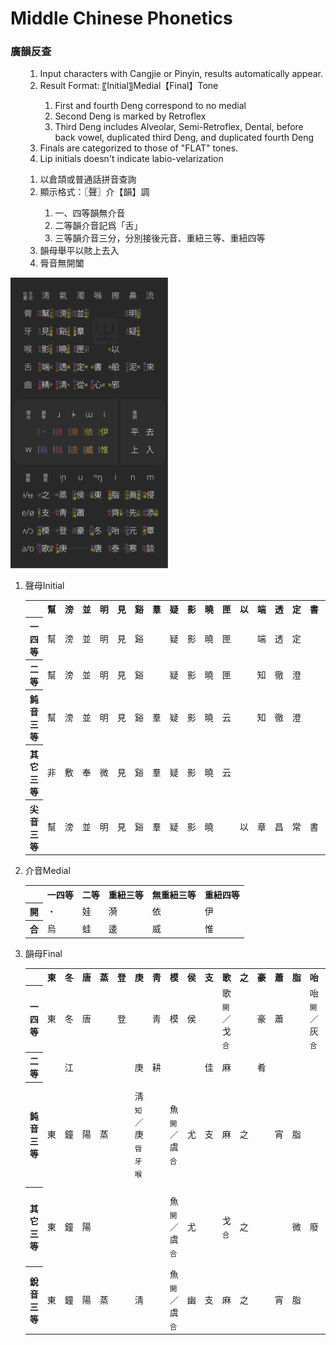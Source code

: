 <h1>Middle Chinese Phonetics</h1>
<h3>廣韻反查</h3>
<ul><ol><li> Input characters with Cangjie or Pinyin, results automatically appear.</li>
<li> Result Format: 〖Initial〗Medial【Final】Tone</li>
<ol><li>First and fourth Deng correspond to no medial</li>
<li>Second Deng is marked by Retroflex</li>
<li>Third Deng includes Alveolar, Semi-Retroflex, Dental, before back vowel, duplicated third Deng, and duplicated fourth Deng</li></ol>
<li> Finals are categorized to those of "FLAT" tones.</li>
<li> Lip initials doesn't indicate labio-velarization</li></ol>
<ol>
<li>以倉頡或普通話拼音查詢</li>
<li>顯示格式：〖聲〗介【韻】調</li>
<ol><li>一、四等韻無介音</li>
<li>二等韻介音記爲「舌」</li>
<li>三等韻介音三分，分別接後元音、重紐三等、重紐四等</li></ol>
<li>韻母舉平以賅上去入</li>
<li>脣音無開闔</li></ol></ul>
<img src="middle_chinese.svg" alt="Summary of syllables" style = "width: 50%; margin-left: auto;
  margin-right: auto;">
<ol><li><p><span>聲母</span><span>Initial</span></p>
<table><tr>
	<th></th><th>幫</th><th>滂</th><th>並</th><th>明</th><th>見</th><th>谿</th><th>羣</th><th>疑</th><th>影</th><th>曉</th><th>匣</th><th>以</th><th>端</th><th>透</th><th>定</th><th>書</th><th>船</th><th>泥</th><th>來</th><th>精</th><th>淸</th><th>從</th><th>心</th><th>邪</th>
</tr>
<tr>
	<th>一四等</th><td>幫</td><td>滂</td><td>並</td><td>明</td><td>見</td><td>谿</td><td></td><td>疑</td><td>影</td><td>曉</td><td>匣</td><td></td><td>端</td><td>透</td><td>定</td><td></td><td></td><td>泥</td><td>來</td><td>精</td><td>淸</td><td>從</td><td>心</td><td>邪</td>
</tr>
<tr>
	<th>二等</th><td>幫</td><td>滂</td><td>並</td><td>明</td><td>見</td><td>谿</td><td></td><td>疑</td><td>影</td><td>曉</td><td>匣</td><td></td><td>知</td><td>徹</td><td>澄</td><td></td><td></td><td>娘</td><td>來</td><td>莊</td><td>初</td><td>崇</td><td>生</td><td>俟</td>
</tr>
<tr>
	<th>鈍音三等</th><td>幫</td><td>滂</td><td>並</td><td>明</td><td>見</td><td>谿</td><td>羣</td><td>疑</td><td>影</td><td>曉</td><td>云</td><td></td><td>知</td><td>徹</td><td>澄</td><td></td><td></td><td>娘</td><td>來</td><td>莊</td><td>初</td><td>崇</td><td>生</td><td>俟</td>
</tr>
<tr>
	<th>其它三等</th><td>非</td><td>敷</td><td>奉</td><td>微</td><td>見</td><td>谿</td><td>羣</td><td>疑</td><td>影</td><td>曉</td><td>云</td><td></td><td></td><td></td><td></td><td></td><td></td><td></td><td></td><td></td><td></td><td></td><td></td><td></td>
</tr>
<tr>
	<th>尖音三等</th><td>幫</td><td>滂</td><td>並</td><td>明</td><td>見</td><td>谿</td><td>羣</td><td>疑</td><td>影</td><td>曉</td><td></td><td>以</td><td>章</td><td>昌</td><td>常</td><td>書</td><td>船</td><td>日</td><td></td><td>精</td><td>淸</td><td>從</td><td>心</td><td>邪</td>
</tr>
</table></li>
<li><p><span>介音</span><span>Medial</span></p>
<table><tr>
	<th></th><th>一四等</th><th>二等</th><th>重紐三等</th><th>無重紐三等</th><th>重紐四等</th>
</tr><tr>
	<th>開</th><td>・</td><td>娃</td><td>漪</td><td>依</td><td>伊</td>
</tr><tr>
	<th>合</th><td>烏</td><td>蛙</td><td>逶</td><td>威</td><td>惟</td>
</tr>
</table></li>
<li><p><span>韻母</span><span>Final</span></p>
<table><tr>
	<th></th><th>東</th><th>冬</th><th>唐</th><th>蒸</th><th>登</th><th>庚</th><th>靑</th><th>模</th><th>侯</th><th>支</th><th>歌</th><th>之</th><th>豪</th><th>蕭</th><th>脂</th><th>咍</th><th>泰</th><th>齊</th><th>眞</th><th>元</th><th>寒</th><th>先</th><th>侵</th><th>覃</th><th>談</th><th>添</th>
</tr>
<tr>
	<th>一四等</th><td>東</td><td>冬</td><td>唐</td><td></td><td>登</td><td></td><td>靑</td><td>模</td><td>侯</td><td></td><td>歌<sub>開</sub>／戈<sub>合</sub></td><td></td><td>豪</td><td>蕭</td><td></td><td>咍<sub>開</sub>／灰<sub>合</sub></td><td>泰</td><td>齊</td><td></td><td>痕<sub>開</sub>／魂<sub>合</sub></td><td>寒<sub>開</sub>／桓<sub>合</sub></td><td>先</td><td></td><td>覃</td><td>談</td><td>添</td>
</tr>
<tr>
	<th>二等</th><td></td><td>江</td><td></td><td></td><td></td><td>庚</td><td>耕</td><td></td><td></td><td>佳</td><td>麻</td><td></td><td>肴</td><td></td><td></td><td></td><td>夬</td><td>皆</td><td></td><td></td><td>刪</td><td>山</td><td></td><td></td><td>銜</td><td>咸</td>
</tr>
<tr>
	<th>鈍音三等</th><td>東</td><td>鐘</td><td>陽</td><td>蒸</td><td></td><td>淸<sub>知</sub>／庚<sub>脣牙喉</sub></td><td></td><td>魚<sub>開</sub>／虞<sub>合</sub></td><td>尤</td><td>支</td><td>麻</td><td>之</td><td></td><td>宵</td><td>脂</td><td></td><td></td><td>祭</td><td>眞<sub>開</sub>／諄<sub>合</sub>／臻<sub>莊</sub></td><td></td><td></td><td>仙</td><td>侵</td><td></td><td></td><td>鹽</td>
</tr>
<tr>
	<th>其它三等</th><td>東</td><td>鐘</td><td>陽</td><td></td><td></td><td></td><td></td><td>魚<sub>開</sub>／虞<sub>合</sub></td><td>尤</td><td></td><td>戈<sub>合</sub></td><td>之</td><td></td><td></td><td>微</td><td>廢</td><td></td><td></td><td>欣<sub>開</sub>／文<sub>合</sub></td><td>元</td><td></td><td></td><td></td><td>嚴<sub>牙喉</sub>／凡<sub>脣</sub></td><td></td><td></td>
</tr>
<tr>
	<th>銳音三等</th><td>東</td><td>鐘</td><td>陽</td><td>蒸</td><td></td><td>淸</td><td></td><td>魚<sub>開</sub>／虞<sub>合</sub></td><td>幽</td><td>支</td><td>麻</td><td>之</td><td></td><td>宵</td><td>脂</td><td></td><td></td><td>祭</td><td>眞<sub>開</sub>／諄<sub>合</sub></td><td></td><td></td><td>仙</td><td>侵</td><td></td><td></td><td>鹽</td>
</tr>
</table></li>
</ol>
